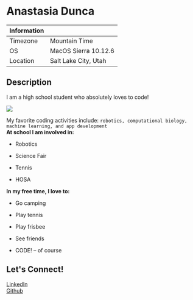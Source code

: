 # Anastasia Dunca

|Information| |
|---------|------------|
|Timezone|Mountain Time|
|OS|MacOS Sierra 10.12.6|
|Location|Salt Lake City, Utah|

## Description
I am a high school student who absolutely loves to code!         

![](https://west.slcschools.org/brand/images/West-High-Spirit-Primary-Intro.png)

My favorite coding activities include: `robotics, computational biology, machine learning, and app development`   
**At school I am involved in:**                         
* Robotics

* Science Fair 

* Tennis 

* HOSA              

**In my free time, I love to:**                        
* Go camping

* Play tennis

* Play frisbee 

* See friends  

* CODE! – of course              

## Let's Connect!           
[LinkedIn](https://www.linkedin.com/in/anastasia-dunca-267a4b1a8)           
[Github](https://github.com/anastasia21112)       
